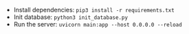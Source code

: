 - Install dependencies: `pip3 install -r requirements.txt`
- Init database: `python3 init_database.py`
- Run the server: `uvicorn main:app --host 0.0.0.0 --reload`
